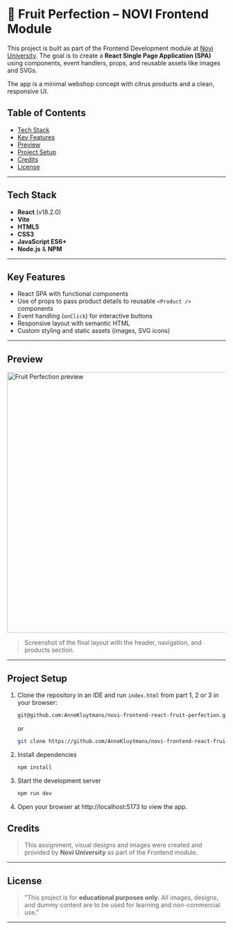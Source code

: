 # 🍋 Fruit Perfection – NOVI Frontend Module

This project is built as part of the Frontend Development module at [Novi University](https://www.novi.nl). 
The goal is to create a **React Single Page Application (SPA)** using components, event handlers, props, and reusable assets like images and SVGs.

The app is a minimal webshop concept with citrus products and a clean, responsive UI.

## Table of Contents

- [Tech Stack](#tech-stack)
- [Key Features](#key-features)
- [Preview](#preview)
- [Project Setup](#project-setup)
- [Credits](#credits)
- [License](#license)

---

## Tech Stack

- **React** (v18.2.0)
- **Vite**
- **HTML5**
- **CSS3**
- **JavaScript ES6+**
- **Node.js** & **NPM**

---

## Key Features

- React SPA with functional components
- Use of props to pass product details to reusable `<Product />` components
- Event handling (`onClick`) for interactive buttons
- Responsive layout with semantic HTML
- Custom styling and static assets (images, SVG icons)

---

## Preview

<img src="/src/assets/screenshot.png" alt="Fruit Perfection preview" width="600" />

> Screenshot of the final layout with the header, navigation, and products section.

---

## Project Setup

1. Clone the repository in an IDE and run `index.html` from part 1, 2 or 3 in your browser:

   ```bash
   git@github.com:AnneKluytmans/novi-frontend-react-fruit-perfection.git
   ```
   or
   ```bash
   git clone https://github.com/AnneKluytmans/novi-frontend-react-fruit-perfection.git
   ```

2. Install dependencies
   ```bash
   npm install
   ```
3. Start the development server
   ```bash
   npm run dev
   ```
4. Open your browser at http://localhost:5173 to view the app.


## Credits

> This assignment, visual designs and images were created and provided by **Novi University** as part of the Frontend module.

---

## License

> "This project is for **educational purposes only**. All images, designs, and dummy content are to be used for learning and non-commercial use."

---